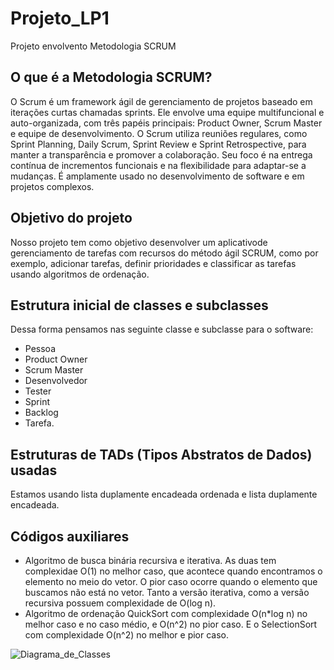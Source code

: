 # Projeto_LP1
Projeto envolvento Metodologia SCRUM

## O que é a Metodologia SCRUM?
O Scrum é um framework ágil de gerenciamento de projetos baseado em iterações curtas chamadas sprints. Ele envolve uma equipe multifuncional e auto-organizada, com três papéis principais: Product Owner, Scrum Master e equipe de desenvolvimento. O Scrum utiliza reuniões regulares, como Sprint Planning, Daily Scrum, Sprint Review e Sprint Retrospective, para manter a transparência e promover a colaboração. Seu foco é na entrega contínua de incrementos funcionais e na flexibilidade para adaptar-se a mudanças. É amplamente usado no desenvolvimento de software e em projetos complexos.

## Objetivo do projeto
Nosso projeto tem como objetivo desenvolver um aplicativode gerenciamento de tarefas com recursos do método ágil SCRUM, como por exemplo, adicionar tarefas, definir prioridades e classificar as tarefas usando algoritmos de ordenação.

## Estrutura inicial de classes e subclasses
Dessa forma pensamos nas seguinte classe e subclasse para o software: 
- Pessoa
- Product Owner
- Scrum Master
- Desenvolvedor
- Tester
- Sprint
- Backlog
- Tarefa.

## Estruturas de TADs (Tipos Abstratos de Dados) usadas
Estamos usando lista duplamente encadeada ordenada e lista duplamente encadeada.

## Códigos auxiliares
- Algoritmo de busca binária recursiva e iterativa. As duas tem complexidae O(1) no melhor caso, que acontece quando encontramos o elemento no meio do vetor. O pior caso ocorre quando o elemento que buscamos não está no vetor. Tanto a versão iterativa, como a versão recursiva possuem complexidade de O(log n).
- Algoritmo de ordenação QuickSort com complexidade O(n*log n) no melhor caso e no caso médio, e O(n^2)
 no pior caso. E o SelectionSort com complexidade O(n^2) no melhor e pior caso.

![Diagrama_de_Classes](https://github.com/luscaer/Projeto_LP1/assets/102298712/759150e9-eeb1-4c2d-9b62-e5424ffe50e2)
